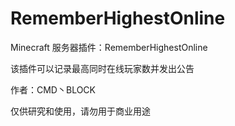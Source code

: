 # RememberHighestOnline
Minecraft 服务器插件：RememberHighestOnline

该插件可以记录最高同时在线玩家数并发出公告

作者：CMD丶BLOCK

仅供研究和使用，请勿用于商业用途
